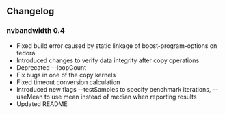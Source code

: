 ## Changelog

### nvbandwidth 0.4
* Fixed build error caused by static linkage of boost-program-options on fedora
* Introduced changes to verify data integrity after copy operations
* Deprecated --loopCount 
* Fix bugs in one of the copy kernels
* Fixed timeout conversion calculation
* Introduced new flags --testSamples to specify benchmark iterations, --useMean to use mean instead of median when reporting results
* Updated README

